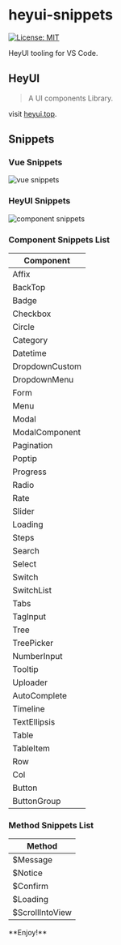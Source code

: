 # heyui-snippets

[![License: MIT](https://img.shields.io/badge/License-MIT-yellow.svg?style=flat-square)](LICENSE)  

HeyUI tooling for VS Code.

## HeyUI

>A UI components Library.

visit [heyui.top](http://www.heyui.top).

## Snippets

### Vue Snippets

![vue snippets](https://raw.github.com/heyui/repositpry/master/heyui-snippets/imgs/vue.gif)


### HeyUI Snippets
![component snippets](https://raw.github.com/heyui/repositpry/master/heyui-snippets/imgs/component.gif)


### Component Snippets List

<table>
  <thead>
    <tr>
      <th>Component</th>
    </tr>
  </thead>
  <tbody>
    <tr>
      <td>Affix</td>
    </tr>
    <tr>
      <td>BackTop</td>
    </tr>
    <tr>
      <td>Badge</td>
    </tr>
    <tr>
      <td>Checkbox</td>
    </tr>
    <tr>
      <td>Circle</td>
    </tr>
    <tr>
      <td>Category</td>
    </tr>
    <tr>
      <td>Datetime</td>
    </tr>
    <tr>
      <td>DropdownCustom</td>
    </tr>
    <tr>
      <td>DropdownMenu</td>
    </tr>
    <tr>
      <td>Form</td>
    </tr>
    <tr>
      <td>Menu</td>
    </tr>
    <tr>
      <td>Modal</td>
    </tr>
    <tr>
      <td>ModalComponent</td>
    </tr>
    <tr>
      <td>Pagination</td>
    </tr>
    <tr>
      <td>Poptip</td>
    </tr>
    <tr>
      <td>Progress</td>
    </tr>
    <tr>
      <td>Radio</td>
    </tr>
    <tr>
      <td>Rate</td>
    </tr>
    <tr>
      <td>Slider</td>
    </tr>
    <tr>
      <td>Loading</td>
    </tr>
    <tr>
      <td>Steps</td>
    </tr>
    <tr>
      <td>Search</td>
    </tr>
    <tr>
      <td>Select</td>
    </tr>
    <tr>
      <td>Switch</td>
    </tr>
    <tr>
      <td>SwitchList</td>
    </tr>
    <tr>
      <td>Tabs</td>
    </tr>
    <tr>
      <td>TagInput</td>
    </tr>
    <tr>
      <td>Tree</td>
    </tr>
    <tr>
      <td>TreePicker</td>
    </tr>
    <tr>
      <td>NumberInput</td>
    </tr>
    <tr>
      <td>Tooltip</td>
    </tr>
    <tr>
      <td>Uploader</td>
    </tr>
    <tr>
      <td>AutoComplete</td>
    </tr>
    <tr>
      <td>Timeline</td>
    </tr>
    <tr>
      <td>TextEllipsis</td>
    </tr>
    <tr>
      <td>Table</td>
    </tr>
    <tr>
      <td>TableItem</td>
    </tr>
    <tr>
      <td>Row</td>
    </tr>
    <tr>
      <td>Col</td>
    </tr>
    <tr>
      <td>Button</td>
    </tr>
    <tr>
      <td>ButtonGroup</td>
    </tr>
  </tbody>
</table>

### Method Snippets List

<table>
  <thead>
    <tr>
      <th>Method</th>
    </tr>
  </thead>
  <tbody>
    <tr>
      <td>$Message</td>
    </tr>
    <tr>
      <td>$Notice</td>
    </tr>
    <tr>
      <td>$Confirm</td>
    </tr>
    <tr>
      <td>$Loading</td>
    </tr>
    <tr>
      <td>$ScrollIntoView</td>
    </tr>
  </tbody>
</table>
**Enjoy!**
